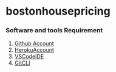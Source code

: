 # bostonhousepricing

### Software and tools Requirement

1. [Github Account](https://github.com)
2. [HerokuAccount](https://heroku.com)
3. [VSCodeIDE](http://code.visual.com/)
4. [GitCLI](http://git-scm.com/book/en/v2/Getting-Started-The-Command-Line)